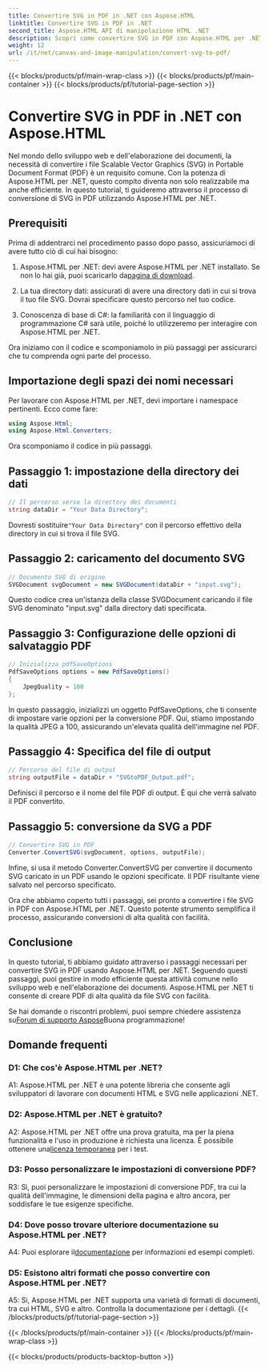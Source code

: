 ```yaml
---
title: Convertire SVG in PDF in .NET con Aspose.HTML
linktitle: Convertire SVG in PDF in .NET
second_title: Aspose.HTML API di manipolazione HTML .NET
description: Scopri come convertire SVG in PDF con Aspose.HTML per .NET. Tutorial di alta qualità, passo dopo passo, per un'elaborazione efficiente dei documenti.
weight: 12
url: /it/net/canvas-and-image-manipulation/convert-svg-to-pdf/
---
```


{{< blocks/products/pf/main-wrap-class >}}
{{< blocks/products/pf/main-container >}}
{{< blocks/products/pf/tutorial-page-section >}}

# Convertire SVG in PDF in .NET con Aspose.HTML


Nel mondo dello sviluppo web e dell'elaborazione dei documenti, la necessità di convertire i file Scalable Vector Graphics (SVG) in Portable Document Format (PDF) è un requisito comune. Con la potenza di Aspose.HTML per .NET, questo compito diventa non solo realizzabile ma anche efficiente. In questo tutorial, ti guideremo attraverso il processo di conversione di SVG in PDF utilizzando Aspose.HTML per .NET. 

## Prerequisiti

Prima di addentrarci nel procedimento passo dopo passo, assicuriamoci di avere tutto ciò di cui hai bisogno:

1.  Aspose.HTML per .NET: devi avere Aspose.HTML per .NET installato. Se non lo hai già, puoi scaricarlo da[pagina di download](https://releases.aspose.com/html/net/).

2. La tua directory dati: assicurati di avere una directory dati in cui si trova il tuo file SVG. Dovrai specificare questo percorso nel tuo codice.

3. Conoscenza di base di C#: la familiarità con il linguaggio di programmazione C# sarà utile, poiché lo utilizzeremo per interagire con Aspose.HTML per .NET.

Ora iniziamo con il codice e scomponiamolo in più passaggi per assicurarci che tu comprenda ogni parte del processo.

## Importazione degli spazi dei nomi necessari

Per lavorare con Aspose.HTML per .NET, devi importare i namespace pertinenti. Ecco come fare:

```csharp
using Aspose.Html;
using Aspose.Html.Converters;
```

Ora scomponiamo il codice in più passaggi.

## Passaggio 1: impostazione della directory dei dati
```csharp
// Il percorso verso la directory dei documenti
string dataDir = "Your Data Directory";
```
 Dovresti sostituire`"Your Data Directory"` con il percorso effettivo della directory in cui si trova il file SVG.

## Passaggio 2: caricamento del documento SVG
```csharp
// Documento SVG di origine
SVGDocument svgDocument = new SVGDocument(dataDir + "input.svg");
```
Questo codice crea un'istanza della classe SVGDocument caricando il file SVG denominato "input.svg" dalla directory dati specificata.

## Passaggio 3: Configurazione delle opzioni di salvataggio PDF
```csharp
// Inizializza pdfSaveOptions
PdfSaveOptions options = new PdfSaveOptions()
{
	JpegQuality = 100
};
```
In questo passaggio, inizializzi un oggetto PdfSaveOptions, che ti consente di impostare varie opzioni per la conversione PDF. Qui, stiamo impostando la qualità JPEG a 100, assicurando un'elevata qualità dell'immagine nel PDF.

## Passaggio 4: Specifica del file di output
```csharp
// Percorso del file di output
string outputFile = dataDir + "SVGtoPDF_Output.pdf";
```
Definisci il percorso e il nome del file PDF di output. È qui che verrà salvato il PDF convertito.

## Passaggio 5: conversione da SVG a PDF
```csharp
// Convertire SVG in PDF
Converter.ConvertSVG(svgDocument, options, outputFile);
```
Infine, si usa il metodo Converter.ConvertSVG per convertire il documento SVG caricato in un PDF usando le opzioni specificate. Il PDF risultante viene salvato nel percorso specificato.

Ora che abbiamo coperto tutti i passaggi, sei pronto a convertire i file SVG in PDF con Aspose.HTML per .NET. Questo potente strumento semplifica il processo, assicurando conversioni di alta qualità con facilità.

## Conclusione

In questo tutorial, ti abbiamo guidato attraverso i passaggi necessari per convertire SVG in PDF usando Aspose.HTML per .NET. Seguendo questi passaggi, puoi gestire in modo efficiente questa attività comune nello sviluppo web e nell'elaborazione dei documenti. Aspose.HTML per .NET ti consente di creare PDF di alta qualità da file SVG con facilità.

 Se hai domande o riscontri problemi, puoi sempre chiedere assistenza su[Forum di supporto Aspose](https://forum.aspose.com/)Buona programmazione!

## Domande frequenti

### D1: Che cos'è Aspose.HTML per .NET?

A1: Aspose.HTML per .NET è una potente libreria che consente agli sviluppatori di lavorare con documenti HTML e SVG nelle applicazioni .NET.

### D2: Aspose.HTML per .NET è gratuito?

 A2: Aspose.HTML per .NET offre una prova gratuita, ma per la piena funzionalità e l'uso in produzione è richiesta una licenza. È possibile ottenere una[licenza temporanea](https://purchase.aspose.com/temporary-license/) per i test.

### D3: Posso personalizzare le impostazioni di conversione PDF?

R3: Sì, puoi personalizzare le impostazioni di conversione PDF, tra cui la qualità dell'immagine, le dimensioni della pagina e altro ancora, per soddisfare le tue esigenze specifiche.

### D4: Dove posso trovare ulteriore documentazione su Aspose.HTML per .NET?

 A4: Puoi esplorare il[documentazione](https://reference.aspose.com/html/net/) per informazioni ed esempi completi.

### D5: Esistono altri formati che posso convertire con Aspose.HTML per .NET?

A5: Sì, Aspose.HTML per .NET supporta una varietà di formati di documenti, tra cui HTML, SVG e altro. Controlla la documentazione per i dettagli.
{{< /blocks/products/pf/tutorial-page-section >}}

{{< /blocks/products/pf/main-container >}}
{{< /blocks/products/pf/main-wrap-class >}}

{{< blocks/products/products-backtop-button >}}
